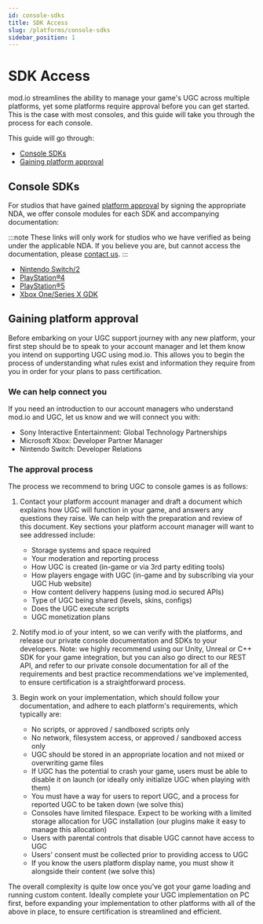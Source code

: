 ```yaml
---
id: console-sdks
title: SDK Access
slug: /platforms/console-sdks
sidebar_position: 1
---
```


# SDK Access

mod.io streamlines the ability to manage your game's UGC across multiple platforms, yet some platforms require approval before you can get started. This is the case with most consoles, and this guide will take you through the process for each console.

This guide will go through:

* [Console SDKs](#console-sdks)
* [Gaining platform approval](#gaining-platform-approval)

## Console SDKs

For studios that have gained [platform approval](#gaining-platform-approval) by signing the appropriate NDA, we offer console modules for each SDK and accompanying documentation:  

:::note
These links will only work for studios who we have verified as being under the applicable NDA. If you believe you are, but cannot access the documentation, please [<u>contact us</u>](mailto:developers@mod.io).
:::

* [Nintendo Switch/2](https://docs.mod.io/partners/switch/)
* [PlayStation®4](https://docs.mod.io/partners/ps4/)
* [PlayStation®5](https://docs.mod.io/partners/ps5/)
* [Xbox One/Series X GDK](https://docs.mod.io/partners/xbox/)

## Gaining platform approval

Before embarking on your UGC support journey with any new platform, your first step should be to speak to your account manager and let them know you intend on supporting UGC using mod.io. This allows you to begin the process of understanding what rules exist and information they require from you in order for your plans to pass certification.

### We can help connect you

If you need an introduction to our account managers who understand mod.io and UGC, let us know and we will connect you with:

* Sony Interactive Entertainment: Global Technology Partnerships
* Microsoft Xbox: Developer Partner Manager
* Nintendo Switch: Developer Relations

### The approval process

The process we recommend to bring UGC to console games is as follows:

1. Contact your platform account manager and draft a document which explains how UGC will function in your game, and answers any questions they raise. We can help with the preparation and review of this document. Key sections your platform account manager will want to see addressed include:

    * Storage systems and space required
    * Your moderation and reporting process
    * How UGC is created (in-game or via 3rd party editing tools)
    * How players engage with UGC (in-game and by subscribing via your UGC Hub website)
    * How content delivery happens (using mod.io secured APIs)
    * Type of UGC being shared (levels, skins, configs)
    * Does the UGC execute scripts
    * UGC monetization plans

2. Notify mod.io of your intent, so we can verify with the platforms, and release our private console documentation and SDKs to your developers. Note: we highly recommend using our Unity, Unreal or C++ SDK for your game integration, but you can also go direct to our REST API, and refer to our private console documentation for all of the requirements and best practice recommendations we've implemented, to ensure certification is a straightforward process.

3. Begin work on your implementation, which should follow your documentation, and adhere to each platform's requirements, which typically are:

    * No scripts, or approved / sandboxed scripts only
    * No network, filesystem access, or approved / sandboxed access only
    * UGC should be stored in an appropriate location and not mixed or overwriting game files
    * If UGC has the potential to crash your game, users must be able to disable it on launch (or ideally only initialize UGC when playing with them)
    * You must have a way for users to report UGC, and a process for reported UGC to be taken down (we solve this)
    * Consoles have limited filespace. Expect to be working with a limited storage allocation for UGC installation (our plugins make it easy to manage this allocation)
    * Users with parental controls that disable UGC cannot have access to UGC
    * Users' consent must be collected prior to providing access to UGC
    * If you know the users platform display name, you must show it alongside their content (we solve this)

The overall complexity is quite low once you’ve got your game loading and running custom content. Ideally complete your UGC implementation on PC first, before expanding your implementation to other platforms with all of the above in place, to ensure certification is streamlined and efficient.